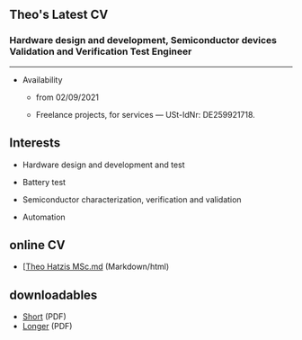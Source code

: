 ## Theo's Latest CV 

### Hardware design and development, Semiconductor devices Validation and Verification Test Engineer
----------------------------------------

- Availability

  - from 02/09/2021

  - Freelance projects, for services &mdash; USt-IdNr: DE259921718.  

## Interests

* Hardware design and development and test

* Battery test 

* Semiconductor characterization, verification and validation

* Automation


## online  CV

* [[Theo Hatzis MSc.md](docs/Theo_Hatzis_3.md)  (Markdown/html)

## downloadables
* [Short](docs\Theo_Hatzis_3.pdf) (PDF)
* [Longer](docs\Theo_Hatzis_2.pdf) (PDF)

